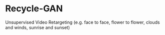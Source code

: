 # Recycle-GAN
Unsupervised Video Retargeting (e.g. face to face, flower to flower, clouds and winds, sunrise and sunset)
